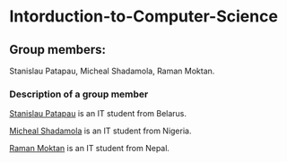 # Intorduction-to-Computer-Science
## Group members:
Stanislau Patapau, Micheal Shadamola, Raman Moktan.
### Description of a group member
<p> <a href="https://github.com/stassme"  target="_blank">Stanislau Patapau</a> is an IT student from Belarus.</p>
<p> <a href="https://github.com/Michealdgreat"  target="_blank">Micheal Shadamola</a> is an IT student from Nigeria.</p>
<p> <a href="https://github.com/Ramanmoktan"  target="_blank">Raman Moktan</a> is an IT student from Nepal.</p> 
